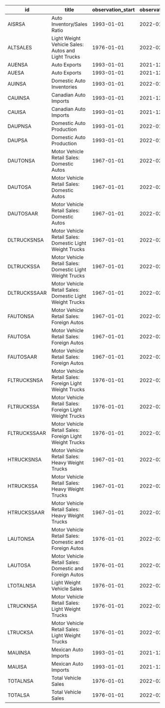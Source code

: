 | id           | title                                                    | observation_start   | observation_end   |
|--------------|----------------------------------------------------------|---------------------|-------------------|
| AISRSA       | Auto Inventory/Sales Ratio                               | 1993-01-01          | 2022-01-01        |
| ALTSALES     | Light Weight Vehicle Sales: Autos and Light Trucks       | 1976-01-01          | 2022-02-01        |
| AUENSA       | Auto Exports                                             | 1993-01-01          | 2021-12-01        |
| AUESA        | Auto Exports                                             | 1993-01-01          | 2021-12-01        |
| AUINSA       | Domestic Auto Inventories                                | 1993-01-01          | 2022-01-01        |
| CAUINSA      | Canadian Auto Imports                                    | 1993-01-01          | 2021-12-01        |
| CAUISA       | Canadian Auto Imports                                    | 1993-01-01          | 2021-12-01        |
| DAUPNSA      | Domestic Auto Production                                 | 1993-01-01          | 2022-01-01        |
| DAUPSA       | Domestic Auto Production                                 | 1993-01-01          | 2022-01-01        |
| DAUTONSA     | Motor Vehicle Retail Sales: Domestic Autos               | 1967-01-01          | 2022-02-01        |
| DAUTOSA      | Motor Vehicle Retail Sales: Domestic Autos               | 1967-01-01          | 2022-02-01        |
| DAUTOSAAR    | Motor Vehicle Retail Sales: Domestic Autos               | 1967-01-01          | 2022-02-01        |
| DLTRUCKSNSA  | Motor Vehicle Retail Sales: Domestic Light Weight Trucks | 1967-01-01          | 2022-02-01        |
| DLTRUCKSSA   | Motor Vehicle Retail Sales: Domestic Light Weight Trucks | 1967-01-01          | 2022-02-01        |
| DLTRUCKSSAAR | Motor Vehicle Retail Sales: Domestic Light Weight Trucks | 1967-01-01          | 2022-02-01        |
| FAUTONSA     | Motor Vehicle Retail Sales: Foreign Autos                | 1967-01-01          | 2022-02-01        |
| FAUTOSA      | Motor Vehicle Retail Sales: Foreign Autos                | 1967-01-01          | 2022-02-01        |
| FAUTOSAAR    | Motor Vehicle Retail Sales: Foreign Autos                | 1967-01-01          | 2022-02-01        |
| FLTRUCKSNSA  | Motor Vehicle Retail Sales: Foreign Light Weight Trucks  | 1976-01-01          | 2022-02-01        |
| FLTRUCKSSA   | Motor Vehicle Retail Sales: Foreign Light Weight Trucks  | 1976-01-01          | 2022-02-01        |
| FLTRUCKSSAAR | Motor Vehicle Retail Sales: Foreign Light Weight Trucks  | 1976-01-01          | 2022-02-01        |
| HTRUCKSNSA   | Motor Vehicle Retail Sales: Heavy Weight Trucks          | 1967-01-01          | 2022-02-01        |
| HTRUCKSSA    | Motor Vehicle Retail Sales: Heavy Weight Trucks          | 1967-01-01          | 2022-02-01        |
| HTRUCKSSAAR  | Motor Vehicle Retail Sales: Heavy Weight Trucks          | 1967-01-01          | 2022-02-01        |
| LAUTONSA     | Motor Vehicle Retail Sales: Domestic and Foreign Autos   | 1976-01-01          | 2022-02-01        |
| LAUTOSA      | Motor Vehicle Retail Sales: Domestic and Foreign Autos   | 1976-01-01          | 2022-02-01        |
| LTOTALNSA    | Light Weight Vehicle Sales                               | 1976-01-01          | 2022-02-01        |
| LTRUCKNSA    | Motor Vehicle Retail Sales: Light Weight Trucks          | 1976-01-01          | 2022-02-01        |
| LTRUCKSA     | Motor Vehicle Retail Sales: Light Weight Trucks          | 1976-01-01          | 2022-02-01        |
| MAUINSA      | Mexican Auto Imports                                     | 1993-01-01          | 2021-12-01        |
| MAUISA       | Mexican Auto Imports                                     | 1993-01-01          | 2021-12-01        |
| TOTALNSA     | Total Vehicle Sales                                      | 1976-01-01          | 2022-02-01        |
| TOTALSA      | Total Vehicle Sales                                      | 1976-01-01          | 2022-02-01        |